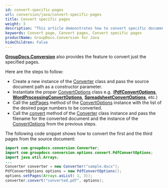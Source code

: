 ```yaml
---
id: convert-specific-pages
url: conversion/java/convert-specific-pages
title: Convert specific pages
weight: 3
description: "This article demonstrates how to convert specific document pages by page number using GroupDocs.Conversion for Java API."
keywords: Convert page, Convert pages, Convert specific pages
productName: GroupDocs.Conversion for Java
hideChildren: False
---
```

[**GroupDocs.Conversion**](https://products.groupdocs.com/conversion/java) also provides the feature to convert just the specified pages. 

Here are the steps to follow: 

*   Create a new instance of the [Converter](https://reference.groupdocs.com/java/conversion/com.groupdocs.conversion/Converter) class and pass the source document path as a constructor parameter.
*   Instantiate the proper [ConvertOptions](https://reference.groupdocs.com/java/conversion/com.groupdocs.conversion.options.convert/ConvertOptions) class e.g. (**[PdfConvertOptions](https://reference.groupdocs.com/java/conversion/com.groupdocs.conversion.options.convert/PdfConvertOptions)**, **[WordProcessingConvertOptions](https://reference.groupdocs.com/java/conversion/com.groupdocs.conversion.options.convert/WordProcessingConvertOptions)**, **[SpreadsheetConvertOptions](https://reference.groupdocs.com/java/conversion/com.groupdocs.conversion.options.convert/SpreadsheetConvertOptions)**, etc.)
*   Call the [setPages](https://reference.groupdocs.com/java/conversion/com.groupdocs.conversion.options.convert/ConvertOptions#setPages(java.util.List)) method of the [ConvertOptions](https://reference.groupdocs.com/java/conversion/com.groupdocs.conversion.options.convert/ConvertOptions) instance with the list of the desired page numbers to be converted.
*   Call the [convert](https://reference.groupdocs.com/java/conversion/com.groupdocs.conversion/Converter#convert(java.lang.String,%20com.groupdocs.conversion.options.convert.ConvertOptions)) method of the [Converter](https://reference.groupdocs.com/java/conversion/com.groupdocs.conversion/Converter) class instance and pass the filename for the converted document and the instance of the [ConvertOptions](https://reference.groupdocs.com/java/conversion/com.groupdocs.conversion.options.convert/ConvertOptions) from the previous steps.
  
The following code snippet shows how to convert the first and the third pages from the source document:

```java
import com.groupdocs.conversion.Converter;
import com.groupdocs.conversion.options.convert.PdfConvertOptions;
import java.util.Arrays;
...
Converter converter = new Converter("sample.docx");
PdfConvertOptions options = new PdfConvertOptions();
options.setPages(Arrays.asList( 1, 3));
converter.convert("converted.pdf", options);
```
